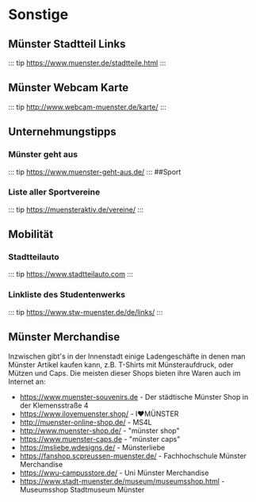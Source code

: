 
# Sonstige

## Münster Stadtteil Links
::: tip
https://www.muenster.de/stadtteile.html
:::

## Münster Webcam Karte
::: tip
http://www.webcam-muenster.de/karte/
:::


## Unternehmungstipps

### Münster geht aus
::: tip
https://www.muenster-geht-aus.de/
:::
##Sport

### Liste aller Sportvereine
::: tip
https://muensteraktiv.de/vereine/
:::

## Mobilität

### Stadtteilauto
::: tip
https://www.stadtteilauto.com
:::

### Linkliste des Studentenwerks
::: tip
https://www.stw-muenster.de/de/links/
:::

## Münster Merchandise

Inzwischen gibt's in der Innenstadt einige Ladengeschäfte in denen man Münster Artikel kaufen kann, z.B. T-Shirts mit Münsteraufdruck, oder Mützen und Caps. Die meisten dieser Shops bieten ihre Waren auch im Internet an:

* https://www.muenster-souvenirs.de - Der städtische Münster Shop in der Klemensstraße 4
* https://www.ilovemuenster.shop/ - I♥MÜNSTER
* http://muenster-online-shop.de/ - MS4L
* http://www.muenster-shop.de/ - "münster shop"
* https://www.muenster-caps.de - "münster caps"
* https://msliebe.wdesigns.de/ - Münsterliebe
* https://fanshop.scpreussen-muenster.de/ - Fachhochschule Münster Merchandise
* https://wwu-campusstore.de/ - Uni Münster Merchandise
* https://www.stadt-muenster.de/museum/museumsshop.html - Museumsshop Stadtmuseum Münster



